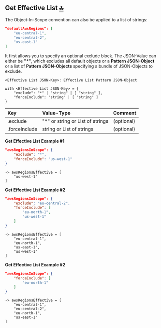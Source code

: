 ## Get Effective List <a id="get_effective_list"></a> [🔝](#top)

The Object-In-Scope convention can also be applied to a list of strings:

```json {linenos=table,hl_lines=[],linenostart=50}
"defaultAwsRegions": [
    "eu-central-1",
    "eu-central-2",
    "us-east-1"
]
```

It first allows you to specify an optional exclude block. The JSON-Value can either be **"*"**, which excludes all default objects or a **Pattern JSON-Object** or a list of **Pattern JSON-Objects** specifying a bundle of JSON-Objects to exclude.

```text
<Effective List JSON-Key>: Effective List Pattern JSON-Object

with <Effective List JSON-Key> = {
    "exclude": "*" | "string" | [ "string" ],
    "forceInclude": "string" | [ "string" ]
}
```

| Key           | Value-Type                       | Comment    |
| :--           | :---                             | :---       |
| .exclude      | "*" or string or List of strings | (optional) |
| .forceInclude | string or List of strings        | (optional) |

**Get Effective List Example #1**

```json {linenos=table,hl_lines=[],linenostart=50}
"awsRegionsInScope": {
    "exclude": "*",
    "forceInclude": "us-west-1"
}
```

```text
-> awsRegionsEffective = [
    "us-west-1"
]
```

**Get Effective List Example #2**

```json {linenos=table,hl_lines=[],linenostart=50}
"awsRegionsInScope": {
    "exclude": "eu-central-2",
    "forceInclude": [
        "eu-north-1",
        "us-west-1"
    ]
}
```

```text
-> awsRegionsEffective = [
    "eu-central-1",
    "eu-north-1",
    "us-east-1",
    "us-west-1"
]
```

**Get Effective List Example #2**

```json {linenos=table,hl_lines=[],linenostart=50}
"awsRegionsInScope": {
    "forceInclude": [
        "eu-north-1"
    ]
}
```

```text
-> awsRegionsEffective = [
    "eu-central-1",
    "eu-central-2",
    "eu-north-1",
    "us-east-1"
]
```

<!-- MARKDOWN LINKS & IMAGES -->
[nuvibit-shield]: https://img.shields.io/badge/maintained%20by-nuvibit.com-%235849a6.svg?style=flat&color=1c83ba
[nuvibit-url]: https://nuvibit.com
[nuvibit-copyright-shield]: https://img.shields.io/badge/copyright%20by-nuvibit.com-%235849a6.svg?style=flat&color=1c83ba

[JSON-Basics-Image]: https://raw.githubusercontent.com/wiki/nuvibit/semper-policy-repo-sample/docs/JSON-Basics.svg
[JSON-Engine-Image]: https://raw.githubusercontent.com/wiki/nuvibit/semper-policy-repo-sample/docs/JSON-Engine.svg
[JSON-Engine-Scope-Pattern-Image]: https://raw.githubusercontent.com/wiki/nuvibit/semper-policy-repo-sample/docs/JSON-Engine-Scope-Pattern.svg

